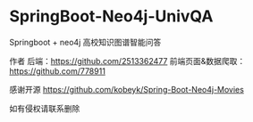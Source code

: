 # SpringBoot-Neo4j-UnivQA
Springboot + neo4j 高校知识图谱智能问答

作者
后端：https://github.com/2513362477
前端页面&数据爬取：https://github.com/778911


感谢开源
https://github.com/kobeyk/Spring-Boot-Neo4j-Movies

如有侵权请联系删除
